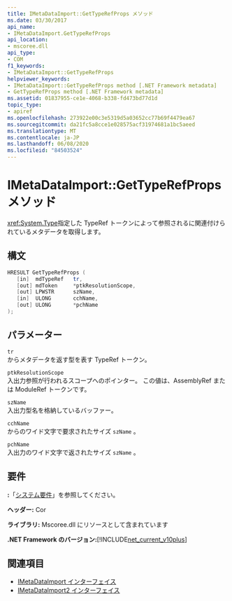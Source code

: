 ```yaml
---
title: IMetaDataImport::GetTypeRefProps メソッド
ms.date: 03/30/2017
api_name:
- IMetaDataImport.GetTypeRefProps
api_location:
- mscoree.dll
api_type:
- COM
f1_keywords:
- IMetaDataImport::GetTypeRefProps
helpviewer_keywords:
- IMetaDataImport::GetTypeRefProps method [.NET Framework metadata]
- GetTypeRefProps method [.NET Framework metadata]
ms.assetid: 01837955-ce1e-4068-b338-fd473bd77d1d
topic_type:
- apiref
ms.openlocfilehash: 273922e00c3e5319d5a03652cc77b69f4479ea67
ms.sourcegitcommit: da21fc5a8cce1e028575acf31974681a1bc5aeed
ms.translationtype: MT
ms.contentlocale: ja-JP
ms.lasthandoff: 06/08/2020
ms.locfileid: "84503524"
---
```

# <a name="imetadataimportgettyperefprops-method"></a>IMetaDataImport::GetTypeRefProps メソッド
<xref:System.Type>指定した TypeRef トークンによって参照されるに関連付けられているメタデータを取得します。  
  
## <a name="syntax"></a>構文  
  
```cpp  
HRESULT GetTypeRefProps (  
   [in]  mdTypeRef   tr,  
   [out] mdToken     *ptkResolutionScope,  
   [out] LPWSTR      szName,  
   [in]  ULONG       cchName,  
   [out] ULONG       *pchName  
);  
```  
  
## <a name="parameters"></a>パラメーター  
 `tr`  
 からメタデータを返す型を表す TypeRef トークン。  
  
 `ptkResolutionScope`  
 入出力参照が行われるスコープへのポインター。 この値は、AssemblyRef または ModuleRef トークンです。  
  
 `szName`  
 入出力型名を格納しているバッファー。  
  
 `cchName`  
 からのワイド文字で要求されたサイズ `szName` 。  
  
 `pchName`  
 入出力のワイド文字で返されたサイズ `szName` 。  
  
## <a name="requirements"></a>要件  
 **:**「[システム要件](../../get-started/system-requirements.md)」を参照してください。  
  
 **ヘッダー:** Cor  
  
 **ライブラリ:** Mscoree.dll にリソースとして含まれています  
  
 **.NET Framework のバージョン:**[!INCLUDE[net_current_v10plus](../../../../includes/net-current-v10plus-md.md)]  
  
## <a name="see-also"></a>関連項目

- [IMetaDataImport インターフェイス](imetadataimport-interface.md)
- [IMetaDataImport2 インターフェイス](imetadataimport2-interface.md)
